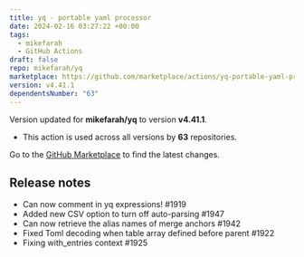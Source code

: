 ```yaml
---
title: yq - portable yaml processor
date: 2024-02-16 03:27:22 +00:00
tags:
  - mikefarah
  - GitHub Actions
draft: false
repo: mikefarah/yq
marketplace: https://github.com/marketplace/actions/yq-portable-yaml-processor
version: v4.41.1
dependentsNumber: "63"
---
```



Version updated for **mikefarah/yq** to version **v4.41.1**.
- This action is used across all versions by **63** repositories.

Go to the [GitHub Marketplace](https://github.com/marketplace/actions/yq-portable-yaml-processor) to find the latest changes.

## Release notes

  - Can now comment in yq expressions! #1919
  - Added new CSV option to turn off auto-parsing #1947
  - Can now retrieve the alias names of merge anchors #1942
  - Fixed Toml decoding when table array defined before parent #1922
  - Fixing with_entries context #1925

